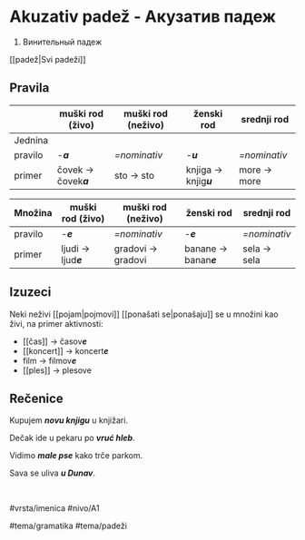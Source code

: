 # Akuzativ padež - Акузатив падеж

1. Винительный падеж

[[padež|Svi padeži]]

## Pravila

|         | muški rod (živo)      | muški rod (neživo) | ženski rod             | srednji rod  |
| ------- | --------------------- | ------------------ | ---------------------- | ------------ |
| Jednina |                       |                    |                        |              |
| pravilo | -***a***              | *=nominativ*       | -***u***               | *=nominativ* |
| primer  | čovek → čovek***a*** | sto → sto         | knjiga → knjig***u*** | more → more |
	
| Množina | muški rod (živo)     | muški rod (neživo) | ženski rod             | srednji rod  |
| ------- | -------------------- | ------------------ | ---------------------- | ------------ |
| pravilo | -***e***             | *=nominativ*       | -***e***               | *=nominativ* |
| primer  | ljudi → ljud***e*** | gradovi → gradovi | banane → banan***e*** | sela → sela |

## Izuzeci

Neki neživi [[pojam|pojmovi]] [[ponašati se|ponašaju]] se u množini kao živi, na primer aktivnosti:
* [[čas]] → časov***e***
* [[koncert]] → koncert***e***
* film → filmov***e***
* [[ples]] → plesove

## Rečenice

Kupujem ***novu knjigu*** u knjižari.

Dečak ide u pekaru po ***vruć hleb***.

Vidimo ***male pse*** kako trče parkom.

Sava se uliva ***u Dunav***.

<br>

#vrsta/imenica
#nivo/A1

#tema/gramatika
#tema/padeži
